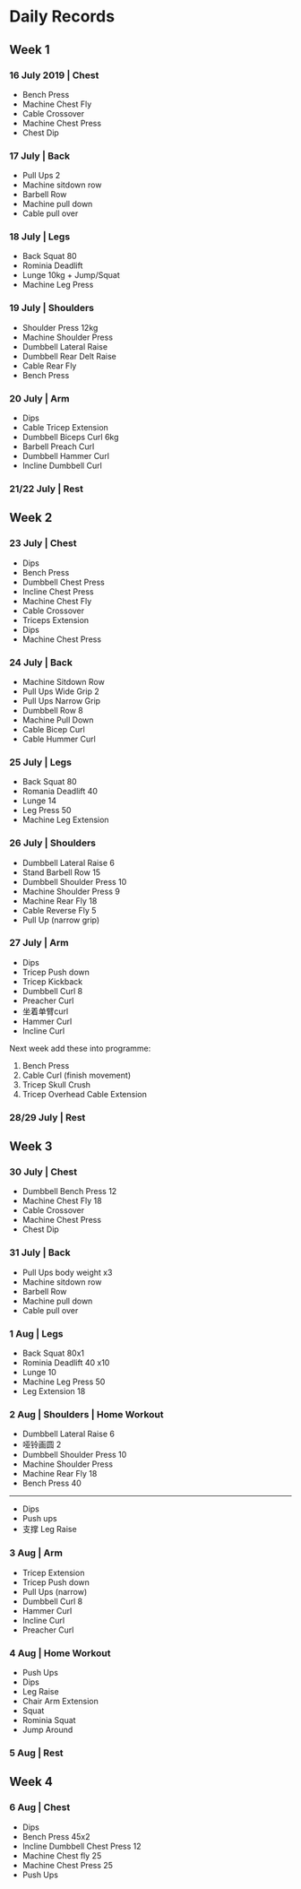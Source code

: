 # Daily Records

## Week 1

### 16 July 2019 | Chest

- Bench Press
- Machine Chest Fly
- Cable Crossover
- Machine Chest Press
- Chest Dip

### 17 July | Back

- Pull Ups 2
- Machine sitdown row
- Barbell Row
- Machine pull down
- Cable pull over

### 18 July | Legs

- Back Squat 80
- Rominia Deadlift
- Lunge 10kg + Jump/Squat
- Machine Leg Press

### 19 July | Shoulders

- Shoulder Press 12kg
- Machine Shoulder Press
- Dumbbell Lateral Raise
- Dumbbell Rear Delt Raise
- Cable Rear Fly
- Bench Press

### 20 July | Arm

- Dips
- Cable Tricep Extension
- Dumbbell Biceps Curl 6kg
- Barbell Preach Curl
- Dumbbell Hammer Curl
- Incline Dumbbell Curl

### 21/22 July | Rest

## Week 2

### 23 July | Chest

- Dips
- Bench Press
- Dumbbell Chest Press
- Incline Chest Press
- Machine Chest Fly
- Cable Crossover
- Triceps Extension
- Dips
- Machine Chest Press

### 24 July | Back

- Machine Sitdown Row
- Pull Ups Wide Grip 2
- Pull Ups Narrow Grip
- Dumbbell Row 8
- Machine Pull Down
- Cable Bicep Curl
- Cable Hummer Curl

### 25 July | Legs

- Back Squat 80
- Romania Deadlift 40
- Lunge 14
- Leg Press 50 
- Machine Leg Extension 

### 26 July | Shoulders

- Dumbbell Lateral Raise 6
- Stand Barbell Row 15
- Dumbbell Shoulder Press 10
- Machine Shoulder Press 9
- Machine Rear Fly 18
- Cable Reverse Fly 5
- Pull Up (narrow grip)

### 27 July | Arm

- Dips
- Tricep Push down
- Tricep Kickback
- Dumbbell Curl 8
- Preacher Curl
- 坐着单臂curl
- Hammer Curl
- Incline Curl

Next week add these into programme:

1. Bench Press 
2. Cable Curl (finish movement) 
3. Tricep Skull Crush 
4. Tricep Overhead Cable Extension 

### 28/29 July | Rest

## Week 3

### 30 July | Chest

- Dumbbell Bench Press 12
- Machine Chest Fly 18
- Cable Crossover
- Machine Chest Press
- Chest Dip 

### 31 July | Back

- Pull Ups body weight x3
- Machine sitdown row
- Barbell Row
- Machine pull down
- Cable pull over

### 1 Aug | Legs

- Back Squat 80x1
- Rominia Deadlift 40 x10
- Lunge 10
- Machine Leg Press 50
- Leg Extension 18

### 2 Aug | Shoulders | Home Workout

- Dumbbell Lateral Raise 6
- 哑铃画圆 2
- Dumbbell Shoulder Press 10
- Machine Shoulder Press 
- Machine Rear Fly 18
- Bench Press 40

--------------------------------------------------------

- Dips
- Push ups
- 支撑 Leg Raise

### 3 Aug | Arm

- Tricep Extension
- Tricep Push down
- Pull Ups (narrow)
- Dumbbell Curl 8
- Hammer Curl
- Incline Curl
- Preacher Curl

### 4 Aug | Home Workout

- Push Ups
- Dips
- Leg Raise
- Chair Arm Extension
- Squat
- Rominia Squat
- Jump Around

### 5 Aug | Rest

## Week 4

### 6 Aug | Chest

- Dips
- Bench Press 45x2
- Incline Dumbbell Chest Press 12
- Machine Chest fly 25
- Machine Chest Press 25
- Push Ups 

